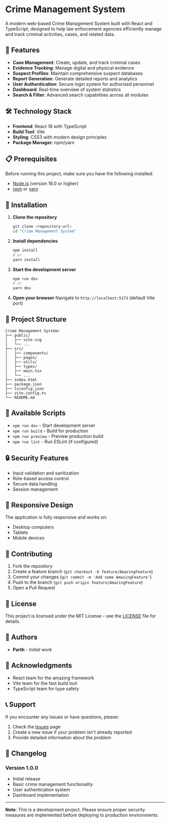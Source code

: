 # Crime Management System

A modern web-based Crime Management System built with React and TypeScript, designed to help law enforcement agencies efficiently manage and track criminal activities, cases, and related data.

## 🚀 Features

- **Case Management**: Create, update, and track criminal cases
- **Evidence Tracking**: Manage digital and physical evidence
- **Suspect Profiles**: Maintain comprehensive suspect databases
- **Report Generation**: Generate detailed reports and analytics
- **User Authentication**: Secure login system for authorized personnel
- **Dashboard**: Real-time overview of system statistics
- **Search & Filter**: Advanced search capabilities across all modules

## 🛠️ Technology Stack

- **Frontend**: React 18 with TypeScript
- **Build Tool**: Vite
- **Styling**: CSS3 with modern design principles
- **Package Manager**: npm/yarn

## 📋 Prerequisites

Before running this project, make sure you have the following installed:

- [Node.js](https://nodejs.org/) (version 16.0 or higher)
- [npm](https://www.npmjs.com/) or [yarn](https://yarnpkg.com/)

## 🔧 Installation

1. **Clone the repository**
   ```bash
   git clone <repository-url>
   cd "Crime Management System"
   ```

2. **Install dependencies**
   ```bash
   npm install
   # or
   yarn install
   ```

3. **Start the development server**
   ```bash
   npm run dev
   # or
   yarn dev
   ```

4. **Open your browser**
   Navigate to `http://localhost:5173` (default Vite port)

## 📁 Project Structure

```
Crime Management System/
├── public/
│   ├── vite.svg
│   └── ...
├── src/
│   ├── components/
│   ├── pages/
│   ├── utils/
│   ├── types/
│   ├── main.tsx
│   └── ...
├── index.html
├── package.json
├── tsconfig.json
├── vite.config.ts
└── README.md
```

## 🚀 Available Scripts

- `npm run dev` - Start development server
- `npm run build` - Build for production
- `npm run preview` - Preview production build
- `npm run lint` - Run ESLint (if configured)

## 🔒 Security Features

- Input validation and sanitization
- Role-based access control
- Secure data handling
- Session management

## 📱 Responsive Design

The application is fully responsive and works on:
- Desktop computers
- Tablets
- Mobile devices

## 🤝 Contributing

1. Fork the repository
2. Create a feature branch (`git checkout -b feature/AmazingFeature`)
3. Commit your changes (`git commit -m 'Add some AmazingFeature'`)
4. Push to the branch (`git push origin feature/AmazingFeature`)
5. Open a Pull Request

## 📄 License

This project is licensed under the MIT License - see the [LICENSE](LICENSE) file for details.

## 👥 Authors

- **Parth** - *Initial work*

## 🙏 Acknowledgments

- React team for the amazing framework
- Vite team for the fast build tool
- TypeScript team for type safety

## 📞 Support

If you encounter any issues or have questions, please:
1. Check the [Issues](../../issues) page
2. Create a new issue if your problem isn't already reported
3. Provide detailed information about the problem

## 🔄 Changelog

### Version 1.0.0
- Initial release
- Basic crime management functionality
- User authentication system
- Dashboard implementation

---

**Note**: This is a development project. Please ensure proper security measures are implemented before deploying to production environments.
